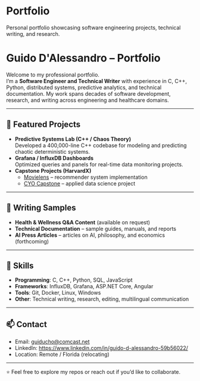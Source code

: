 # Portfolio
Personal portfolio showcasing software engineering projects, technical writing, and research.

# Guido D'Alessandro – Portfolio

Welcome to my professional portfolio.  
I’m a **Software Engineer and Technical Writer** with experience in C, C++, Python, distributed systems, predictive analytics, and technical documentation. My work spans decades of software development, research, and writing across engineering and healthcare domains.

---

## 🔹 Featured Projects
- **Predictive Systems Lab (C++ / Chaos Theory)**  
  Developed a 400,000-line C++ codebase for modeling and predicting chaotic deterministic systems.  
- **Grafana / InfluxDB Dashboards**  
  Optimized queries and panels for real-time data monitoring projects.  
- **Capstone Projects (HarvardX)**  
  - [Movielens](https://github.com/gdalessandro/Movielens) – recommender system implementation  
  - [CYO Capstone](https://github.com/gdalessandro/HarvardX---CYO-Capstone) – applied data science project  

---

## 🔹 Writing Samples
- **Health & Wellness Q&A Content** (available on request)  
- **Technical Documentation** – sample guides, manuals, and reports  
- **AI Press Articles** – articles on AI, philosophy, and economics (forthcoming)  

---

## 🔹 Skills
- **Programming**: C, C++, Python, SQL, JavaScript  
- **Frameworks**: InfluxDB, Grafana, ASP.NET Core, Angular  
- **Tools**: Git, Docker, Linux, Windows  
- **Other**: Technical writing, research, editing, multilingual communication  

---

## 📫 Contact
- Email: [guiducho@comcast.net](mailto:guiducho@comcast.net)  
- LinkedIn: https://www.linkedin.com/in/guido-d-alessandro-59b56022/  
- Location: Remote / Florida (relocating)  

---

⭐ Feel free to explore my repos or reach out if you’d like to collaborate.
